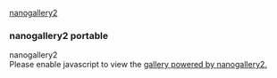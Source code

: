 [nanogallery2](http://nanogallery2.nanostudio.org)

### nanogallery2 portable

<!-- nanogallery2 portable - http://nano.gallery -->
<div id="ngy2p" data-nanogallery2-portable='{ "userID": "149035168@N08", "kind": "flickr", "thumbnailWidth":"auto", "thumbnailHeight":100}'>nanogallery2</div>
<script> var st = document.createElement('script'); st.type = 'text/javascript'; st.src = '//nano.gallery/portable.php'; document.getElementsByTagName('head')[0].appendChild(st); </script>
<noscript>Please enable javascript to view the <a href="//nano.gallery">gallery powered by nanogallery2.</a></noscript>
<!-- end nanogallery2 -->

